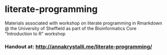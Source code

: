 # literate-programming
Materials associated with workshop on literate programming in Rmarkdown @ the University of Sheffield as part of the Bioinformatics Core "Introduction to R" workshop


### Handout at: <http://annakrystalli.me/literate-programming/>

